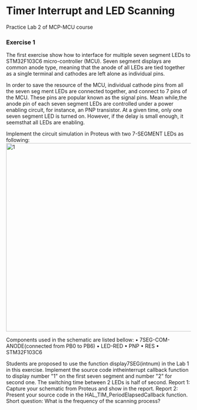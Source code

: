 # Timer Interrupt and LED Scanning
Practice Lab 2 of MCP-MCU course

### Exercise 1
The first exercise show how to interface for multiple seven segment LEDs to STM32F103C6
micro-controller (MCU). Seven segment displays are common anode type, meaning that
 the anode of all LEDs are tied together as a single terminal and cathodes are left alone as
 individual pins.

In order to save the resource of the MCU, individual cathode pins from all the seven seg
ment LEDs are connected together, and connect to 7 pins of the MCU. These pins are
 popular known as the signal pins. Mean while,the anode pin of each seven segment LEDs
 are controlled under a power enabling circuit, for instance, an PNP transistor. At a given
 time, only one seven segment LED is turned on. However, if the delay is small enough, it
 seemsthat all LEDs are enabling.

 Implement the circuit simulation in Proteus with two 7-SEGMENT LEDs as following:
 <img width="865" height="514" alt="1" src="https://github.com/user-attachments/assets/d9a58f62-37d6-44c8-b196-289515fb0f43" />

Components used in the schematic are listed bellow:
• 7SEG-COM-ANODE(connected from PB0 to PB6)
• LED-RED
• PNP
• RES
• STM32F103C6
 
 Students are proposed to use the function display7SEG(intnum) in the Lab 1 in this exercise. Implement the source code intheinterrupt callback function to display number "1"
 on the first seven segment and number "2" for second one. The switching time between 2 LEDs is half of second.
 Report 1: Capture your schematic from Proteus and show in the report.
 Report 2: Present your source code in the HAL_TIM_PeriodElapsedCallback function.
 Short question: What is the frequency of the scanning process?
